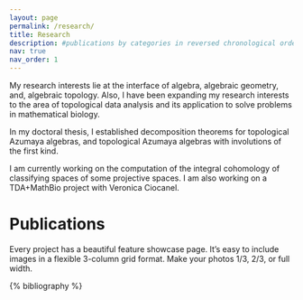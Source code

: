 ```yaml
---
layout: page
permalink: /research/
title: Research
description: #publications by categories in reversed chronological order. generated by jekyll-scholar.
nav: true
nav_order: 1
---
```


My research interests lie at the interface of algebra, algebraic geometry, and, algebraic topology. Also, I have been expanding my research interests to the area of topological data analysis and its application to solve problems in mathematical biology.

In my doctoral thesis, I established decomposition theorems for topological Azumaya algebras, and topological Azumaya algebras with involutions of the first kind.

I am currently working on the computation of the integral cohomology of classifying spaces of some projective spaces. I am also working on a TDA+MathBio project with Veronica Ciocanel.

# Publications 

Every project has a beautiful feature showcase page. It’s easy to include images in a flexible 3-column grid format. Make your photos 1/3, 2/3, or full width.

<!-- _pages/research.md -->
<div class="publications">

{% bibliography %}

</div>
